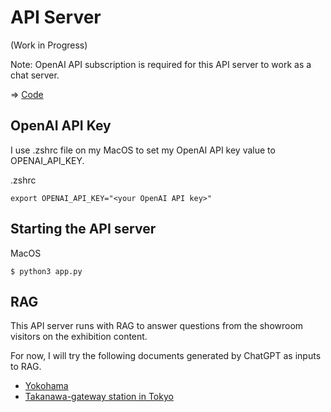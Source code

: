 # API Server

(Work in Progress)

Note: OpenAI API subscription is required for this API server to work as a chat server.

=> [Code](./Python)

## OpenAI API Key

I use .zshrc file on my MacOS to set my OpenAI API key value to OPENAI_API_KEY.

.zshrc
```
export OPENAI_API_KEY="<your OpenAI API key>"
```

## Starting the API server

MacOS
```
$ python3 app.py
```

## RAG

This API server runs with RAG to answer questions from the showroom visitors on the exhibition content.

For now, I will try the following documents generated by ChatGPT as inputs to RAG.
- [Yokohama](Python/doc/yokohama.txt)
- [Takanawa-gateway station in Tokyo](Python/doc/takanawa_gateway_station.txt)


